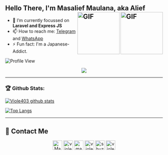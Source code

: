 ## Hello There, I'm Masalief Maulana, aka Alief <br><img align="right" alt="GIF" height="135px" src="https://media0.giphy.com/media/8vHVIUaroksRmPQNei/giphy.gif" /><img align="right" alt="GIF" height="135px" src="https://24.media.tumblr.com/ceb6634f80ee576d89447a600d7e1bbc/tumblr_mlep8vEtSp1sor55qo1_400.gif" />

- 🌱 I’m currently focussed on **Laravel and Express JS**
- 📫 How to reach me: [Telegram](https://telegram.me/Yuzusa) and [WhatsApp](https://api.whatsapp.com/send?phone=6285156217662)
- ⚡ Fun fact: I'm a Japanese-Addict.

![Profile View](https://komarev.com/ghpvc/?username=Viole403&label=PROFILE+VIEW&style=for-the-badge)

<p align="center">
  <a href="http://discord.com/users/541511417661095968">
    <img src="https://discord.c99.nl/widget/theme-3/541511417661095968.png">
  </a>
</p>

---

### 🏆 Github Stats:

[![Viole403 github stats](https://github-readme-stats.vercel.app/api?username=Viole403&title_color=333&text_color=777&show_icons=true&icon_color=333&hide_border=true&count_private=true&include_all_commits=true)](https://github.com/Viole403)

[![Top Langs](https://github-readme-stats.vercel.app/api/top-langs/?username=Viole403&layout=compact)](https://github.com/Viole403)

---


## 👋 Contact Me

<p align="center">
  <a href="mailto:m.maulana.fb26@gmail.com" target="blank"><img align="center" src="https://cdn.jsdelivr.net/npm/simple-icons@3.0.1/icons/gmail.svg" alt="Masalief Maulana" height="30" width="30" /></a>
  <a href="https://twitter.com/viole403" target="blank"><img align="center" src="https://cdn.jsdelivr.net/npm/simple-icons@3.0.1/icons/twitter.svg" alt="viole403" height="30" width="30" /></a>
  <a href="https://linkedin.com/in/masalief-maulana" target="blank"><img align="center" src="https://cdn.jsdelivr.net/npm/simple-icons@3.0.1/icons/linkedin.svg" alt="masalief-maulana" height="30" width="30" /></a>
  <a href="https://fb.com/viole403" target="blank"><img align="center" src="https://cdn.jsdelivr.net/npm/simple-icons@3.0.1/icons/facebook.svg" alt="viole403" height="30" width="30" /></a>
  <a href="https://instagram.com/shuzusa_" target="blank"><img align="center" src="https://cdn.jsdelivr.net/npm/simple-icons@3.0.1/icons/instagram.svg" alt="shuzusa_" height="30" width="30" /></a>
  <a href="https://t.me/Viole403" target="blank"><img align="center" src="https://cdn.jsdelivr.net/npm/simple-icons@3.0.1/icons/telegram.svg" alt="viole403" height="30" width="30" /></a>
</p>
